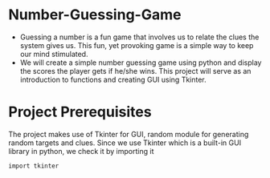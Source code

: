 # Number-Guessing-Game
- Guessing a number is a fun game that involves us to relate the clues the system gives us. This fun, yet provoking game is a simple way to keep our mind stimulated.
- We will create a simple number guessing game using python and display the scores the player gets if he/she wins. This project will serve as an introduction to functions and creating GUI using Tkinter.

# Project Prerequisites
The project makes use of Tkinter for GUI, random module for generating random targets and clues. Since we use Tkinter which is a built-in GUI library in python, we check it by importing it

```
import tkinter
```
